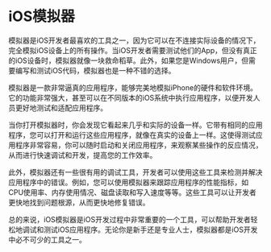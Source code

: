 # iOS模拟器

模拟器是iOS开发者最喜欢的工具之一，因为它可以在不连接实际设备的情况下，完全模拟iOS设备上的所有操作。当iOS开发者需要测试他们的App，但没有真正的iOS设备时，模拟器就像一块救命稻草。此外，如果您是Windows用户，但需要编写和测试iOS代码，模拟器也是一种不错的选择。

模拟器是一款非常逼真的应用程序，能够完美地模拟iPhone的硬件和软件环境。它的功能非常强大，甚至可以在不同版本的iOS系统中执行应用程序，以便开发人员更好地测试和适配应用程序。

当你打开模拟器时，你会发现它看起来几乎和实际的设备一样。它带有相同的应用程序，您可以打开和运行这些应用程序，就像在真实的设备上一样。这使得测试应用程序非常容易，你可以随时启动和关闭应用程序，来观察某些操作的反应情况，从而进行快速调试和开发，提高您的工作效率。

此外，模拟器还有一些很有用的调试工具，开发者可以使用这些工具来检测并解决应用程序中的错误。例如，您可以使用模拟器来跟踪应用程序的性能指标，如CPU使用率、内存使用情况、磁盘读取和写入速度等等。这些工具可以让开发者更快地找到问题根源，从而更快地修复错误。

总的来说，iOS模拟器是iOS开发过程中非常重要的一个工具，可以帮助开发者轻松地调试和测试iOS应用程序。无论你是新手还是专业人士，模拟器都是iOS开发中必不可少的工具之一。